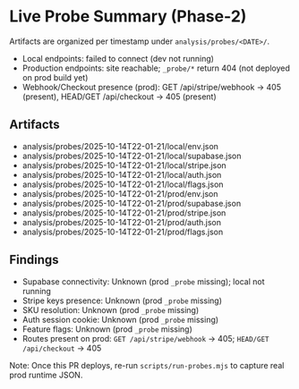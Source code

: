# Live Probe Summary (Phase-2)

Artifacts are organized per timestamp under `analysis/probes/<DATE>/`.

- Local endpoints: failed to connect (dev not running)
- Production endpoints: site reachable; `_probe/*` return 404 (not deployed on prod build yet)
- Webhook/Checkout presence (prod): GET /api/stripe/webhook → 405 (present), HEAD/GET /api/checkout → 405 (present)

## Artifacts
- analysis/probes/2025-10-14T22-01-21/local/env.json
- analysis/probes/2025-10-14T22-01-21/local/supabase.json
- analysis/probes/2025-10-14T22-01-21/local/stripe.json
- analysis/probes/2025-10-14T22-01-21/local/auth.json
- analysis/probes/2025-10-14T22-01-21/local/flags.json
- analysis/probes/2025-10-14T22-01-21/prod/env.json
- analysis/probes/2025-10-14T22-01-21/prod/supabase.json
- analysis/probes/2025-10-14T22-01-21/prod/stripe.json
- analysis/probes/2025-10-14T22-01-21/prod/auth.json
- analysis/probes/2025-10-14T22-01-21/prod/flags.json

## Findings
- Supabase connectivity: Unknown (prod `_probe` missing); local not running
- Stripe keys presence: Unknown (prod `_probe` missing)
- SKU resolution: Unknown (prod `_probe` missing)
- Auth session cookie: Unknown (prod `_probe` missing)
- Feature flags: Unknown (prod `_probe` missing)
- Routes present on prod: `GET /api/stripe/webhook` → 405; `HEAD/GET /api/checkout` → 405

Note: Once this PR deploys, re-run `scripts/run-probes.mjs` to capture real prod runtime JSON.
